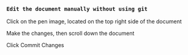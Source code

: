 ### `Edit the document manually without using git`
<p>Click on the pen image, located on the top right side of the document</p>
<p>Make the changes, then scroll down the document</p>
<p>Click Commit Changes</p>


